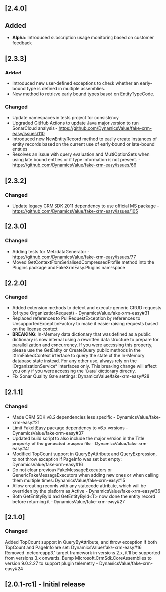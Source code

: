 ## [2.4.0]

## Added

- **Alpha**: Introduced subscription usage monitoring based on customer feedback

## [2.3.3]

### Added

- Introduced new user-defined exceptions to check whether an early-bound type is defined in multiple assemblies.
- New method to retrieve early bound types based on EntityTypeCode.

### Changed

-  Update namespaces in tests project for consistency
 - Upgraded GitHub Actions to update Java major version to run SonarCloud analysis - https://github.com/DynamicsValue/fake-xrm-easy/issues/110
 - Introduced new NewEntityRecord method to easily create instances of entity records based on the current use of early-bound or late-bound entities 
 - Resolves an issue with query evaluation and MultiOptionSets when using late bound entities or if type information is not present. - https://github.com/DynamicsValue/fake-xrm-easy/issues/66

## [2.3.2]

### Changed

- Update legacy CRM SDK 2011 dependency to use official MS package - https://github.com/DynamicsValue/fake-xrm-easy/issues/105

## [2.3.0]

### Changed

- Adding tests for MetadataGenerator - https://github.com/DynamicsValue/fake-xrm-easy/issues/77
- Moved GetContextFromSerialisedCompressedProfile method into the Plugins package and FakeXrmEasy.Plugins namespace

## [2.2.0]

### Changed

- Added extension methods to detect and execute generic CRUD requests (of type OrganizationRequest) - DynamicsValue/fake-xrm-easy#31
- Replaced references to PullRequestException by references to UnsupportedExceptionFactory to make it easier raising requests based on the license context
- **BREAKING**: In-Memory data dictionary that was defined as a public dictionary is now internal using a rewritten data structure to prepare for parallelization and concurrency. If you were accessing this property, please use the GetEntity or CreateQuery public methods in the IXrmFakedContext interface to query the state of the In-Memory database state instead. For any other use, always rely on the IOrganizationService* interfaces only. This breaking change will affect you only if you were accessing the 'Data' dictionary directly.
- Fix Sonar Quality Gate settings: DynamicsValue/fake-xrm-easy#28
 

## [2.1.1]

### Changed

- Made CRM SDK v8.2 dependencies less specific - DynamicsValue/fake-xrm-easy#21
- Limit FakeItEasy package dependency to v6.x versions - DynamicsValue/fake-xrm-easy#37
- Updated build script to also include the major version in the Title property of the generated .nuspec file - DynamicsValue/fake-xrm-easy#41
- Modified TopCount support in QueryByAttribute and QueryExpression, to not throw exception if PageInfo was set but empty: DynamicsValue/fake-xrm-easy#16
- Do not clear previous FakeMessageExecutors or GenericFakeMessageExecutors when adding new ones or when calling them multiple times: DynamicsValue/fake-xrm-easy#15
- Allow creating records with any statecode attribute, which will be overriden by the platform as Active - DynamicsValue/fake-xrm-easy#36
- Both GetEntityById and GetEntityById&lt;T&gt; now clone the entity record before returning it - DynamicsValue/fake-xrm-easy#27

## [2.1.0]

### Changed

Added TopCount support in QueryByAttribute, and throw exception if both TopCount and PageInfo are set: DynamicsValue/fake-xrm-easy#16
Removed .netcoreapp3.1 target framework in versions 2.x, it'll be supported from versions 3.x onwards.
Bump Microsoft.CrmSdk.CoreAssemblies to version 9.0.2.27 to support plugin telemetry - DynamicsValue/fake-xrm-easy#24

## [2.0.1-rc1] - Initial release